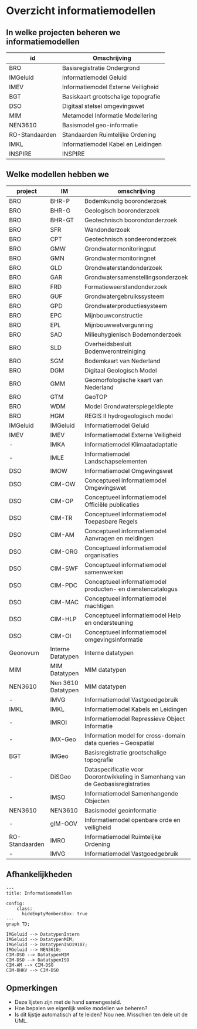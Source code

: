 # Overzicht informatiemodellen

## In welke projecten beheren we informatiemodellen

| id             | Omschrijving                        |
| -------------- | ----------------------------------- |
| BRO            | Basisregistratie Ondergrond         |
| IMGeluid       | Informatiemodel Geluid              |
| IMEV           | Informatiemodel Externe Veiligheid  |
| BGT            | Basiskaart grootschalige topografie |
| DSO            | Digitaal stelsel omgevingswet       |
| MIM            | Metamodel Informatie Modellering    |
| NEN3610        | Basismodel geo-informatie           |
| RO-Standaarden | Standaarden Ruimtelijke Ordening    |
| IMKL           | Informatiemodel Kabel en Leidingen  |
| INSPIRE        | INSPIRE                             |

## Welke modellen hebben we

| project        | IM       | omschrijving                                                                    | versie | MIM   | NEN3610      |
| -------------- | -------- | ------------------------------------------------------------------------------- | ------ | ----- | ------------ |
| BRO            | BHR-P    | Bodemkundig booronderzoek                                                       | 2.1    | 1.0   | NEN3610:2016 |
| BRO            | BHR-G    | Geologisch booronderzoek                                                        | 3.1    | 1.1   | NEN3610:2016 |
| BRO            | BHR-GT   | Geotechnisch boorondonderzoek                                                   | 2.2    | 1.1   | NEN3610:2016 |
| BRO            | SFR      | Wandonderzoek                                                                   | 2.1    | 1.1   | NEN3610:2016 |
| BRO            | CPT      | Geotechnisch sondeeronderzoek                                                   | 1.1    | 1.0   | NEN3610:2016 |
| BRO            | GMW      | Grondwatermonitoringput                                                         | 1.0    | 1.1.1 | NEN3610:2022 |
| BRO            | GMN      | Grondwatermonitoringnet                                                         | 1.0    | 1.0   | NEN3610:2016 |
| BRO            | GLD      | Grondwaterstandonderzoek                                                        | 1.1    | 1.1   | NEN3610:2016 |
| BRO            | GAR      | Grondwatersamenstellingsonderzoek                                               | 1.1    | 1.1   | NEN3610:2016 |
| BRO            | FRD      | Formatieweerstandonderzoek                                                      | 1.0    | 1.0   | NEN3610:2016 |
| BRO            | GUF      | Grondwatergebruikssysteem                                                       | 1.0    | 1.1   | NEN3610:2016 |
| BRO            | GPD      | Grondwaterproductiesysteem                                                      | 1.0    | 1.1   | NEN3610:2016 |
| BRO            | EPC      | Mijnbouwconstructie                                                             | 1.0    | 1.1   | NEN3610:2016 |
| BRO            | EPL      | Mijnbouwwetvergunning                                                           | 2.0    | 1.1   | NEN3610:2016 |
| BRO            | SAD      | Milieuhygienisch Bodemonderzoek                                                 | 1.1    | 1.1.1 | NEN3610:2022 |
| BRO            | SLD      | Overheidsbesluit Bodemverontreiniging                                           | 1.0    | 1.1.1 | NEN3610:2022 |
| BRO            | SGM      | Bodemkaart van Nederland                                                        | 1.2    | 1.0   | NEN3610:2016 |
| BRO            | DGM      | Digitaal Geologisch Model                                                       | 1.0    |       | NEN3610:2016 |
| BRO            | GMM      | Geomorfologische kaart van Nederland                                            | 1.1    | 1.0   | NEN3610:2016 |
| BRO            | GTM      | GeoTOP                                                                          | 1.0    |       | NEN3610:2016 |
| BRO            | WDM      | Model Grondwaterspiegeldiepte                                                   | 1.1    | 1.0   | NEN3610:2016 |
| BRO            | HGM      | REGIS II hydrogeologisch model                                                  | 1.1    |       | NEN3610:2016 |
| IMGeluid       | IMGeluid | Informatiemodel Geluid                                                          | 3.1    | 1.1   | NEN3610:2011 |
| IMEV           | IMEV     | Informatiemodel Externe Veiligheid                                              | 2.0    | 1.1.1 | NEN3610:2011 |
| -              | IMKA     | Informatiemodel Klimaatadaptatie                                                |        |       |              |
| -              | IMLE     | Informatiemodel Landschapselementen                                             |        |       |              |
| DSO            | IMOW     | Informatiemodel Omgevingswet                                                    | 3.1    | 1.2   |              |
| DSO            | CIM-OW   | Conceptueel informatiemodel Omgevingswet                                        |        |       |              |
| DSO            | CIM-OP   | Conceptueel informatiemodel Officiële publicaties                                        |        |       |              |
| DSO            | CIM-TR   | Conceptueel informatiemodel Toepasbare Regels                                        |        |       |              |
| DSO            | CIM-AM   | Conceptueel informatiemodel Aanvragen en meldingen                                        |        |       |              |
| DSO            | CIM-ORG   | Conceptueel informatiemodel organisaties                                        |        |       |              |
| DSO            | CIM-SWF   | Conceptueel informatiemodel samenwerken                                        |        |       |              |
| DSO            | CIM-PDC   | Conceptueel informatiemodel producten- en dienstencatalogus                                        |        |       |              |
| DSO            | CIM-MAC   | Conceptueel informatiemodel machtigen                                        |        |       |              |
| DSO            | CIM-HLP   | Conceptueel informatiemodel Help en ondersteuning                                        |        |       |              |
| DSO            | CIM-OI   | Conceptueel informatiemodel omgevingsinformatie                                        |        |       |              |
| Geonovum       | Interne Datatypen|  Interne datatypen|        |       |              |
| MIM            | MIM Datatypen|  MIM datatypen|        |       |              |
| NEN3610        | Nen 3610 Datatypen|  MIM datatypen|        |       |              |
| -              | IMVG     | Informatiemodel Vastgoedgebruik                                                 |        |       |              |
| IMKL           | IMKL     | Informatiemodel Kabels en Leidingen                                             |        |       |              |
| -              | IMROI    | Informatiemodel Repressieve Object Informatie                                   |        |       |              |
| -              | IMX-Geo  | Information model for cross-domain data queries – Geospatial                    |        |       |              |
| BGT            | IMGeo    | Basisregistratie grootschalige topografie                                       | 2.2    |       | NEN3610:2011 |
| -              | DiSGeo   | Dataspecificatie voor Doorontwikkeling in Samenhang van de Geobasisregistraties |        |       |              |
| -              | IMSO     | Informatiemodel Samenhangende Objecten                                           |        |       |              |
| NEN3610        | NEN3610  | Basismodel geoinformatie                                                                               |        |       |              |
| -              | gIM-OOV  | Informatiemodel openbare orde en veiligheid                                                              |        |       |              |
| RO-Standaarden | IMRO     | Informatiemodel Ruimtelijke Ordening                                            |        |       |              |
| -              | IMVG     | Informatiemodel Vastgoedgebruik                                                 |        |       |              |


## Afhankelijkheden

```mermaid
---
title: Informatiemodellen

config:
    class:
      hideEmptyMembersBox: true
---
graph TD;

IMGeluid --> DatatypenIntern
IMGeluid --> DatatypenMIM;
IMGeluid --> DatatypenISO19107;
IMGeluid --> NEN3610;
CIM-DSO --> DatatypenMIM
CIM-DSO --> DatatypenISO
CIM-AM --> CIM-DSO
CIM-BHKV --> CIM-DSO
```




## Opmerkingen

- Deze lijsten zijn met de hand samengesteld.
- Hoe bepalen we eigenlijk welke modellen we beheren?
- Is dit lijstje automatisch af te leiden? Nou nee. Misschien ten dele uit de UML.

